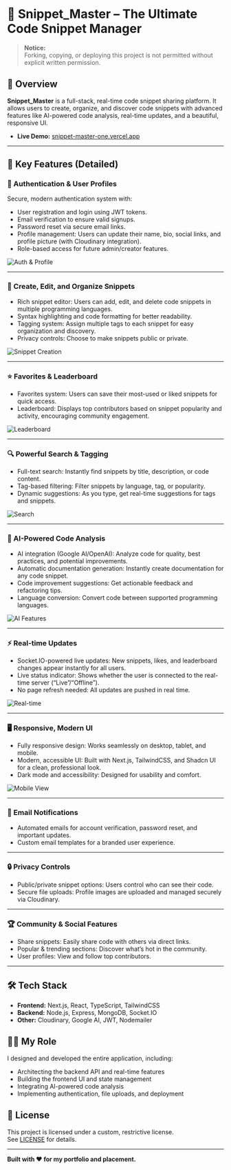 # 🚀 Snippet_Master – The Ultimate Code Snippet Manager

> **Notice:**   
> Forking, copying, or deploying this project is not permitted without explicit written permission.

## 📌 Overview

**Snippet_Master** is a full-stack, real-time code snippet sharing platform. It allows users to create, organize, and discover code snippets with advanced features like AI-powered code analysis, real-time updates, and a beautiful, responsive UI.

- **Live Demo:** [snippet-master-one.vercel.app](https://snippet-master-one.vercel.app)

---

## 🌟 Key Features (Detailed)

### 🔐 Authentication & User Profiles
Secure, modern authentication system with:
- User registration and login using JWT tokens.
- Email verification to ensure valid signups.
- Password reset via secure email links.
- Profile management: Users can update their name, bio, social links, and profile picture (with Cloudinary integration).
- Role-based access for future admin/creator features.

![Auth & Profile](/client/public/logo.png)

---

### 📝 Create, Edit, and Organize Snippets
- Rich snippet editor: Users can add, edit, and delete code snippets in multiple programming languages.
- Syntax highlighting and code formatting for better readability.
- Tagging system: Assign multiple tags to each snippet for easy organization and discovery.
- Privacy controls: Choose to make snippets public or private.

![Snippet Creation](/client/public/logo.png)

---

### ⭐ Favorites & Leaderboard
- Favorites system: Users can save their most-used or liked snippets for quick access.
- Leaderboard: Displays top contributors based on snippet popularity and activity, encouraging community engagement.

![Leaderboard](/client/public/glass-bg.png)

---

### 🔍 Powerful Search & Tagging
- Full-text search: Instantly find snippets by title, description, or code content.
- Tag-based filtering: Filter snippets by language, tag, or popularity.
- Dynamic suggestions: As you type, get real-time suggestions for tags and snippets.

![Search](/client/public/flurry.png)

---

### 🤖 AI-Powered Code Analysis
- AI integration (Google AI/OpenAI): Analyze code for quality, best practices, and potential improvements.
- Automatic documentation generation: Instantly create documentation for any code snippet.
- Code improvement suggestions: Get actionable feedback and refactoring tips.
- Language conversion: Convert code between supported programming languages.

![AI Features](/client/public/logo.png)

---

### ⚡ Real-time Updates
- Socket.IO-powered live updates: New snippets, likes, and leaderboard changes appear instantly for all users.
- Live status indicator: Shows whether the user is connected to the real-time server (“Live”/“Offline”).
- No page refresh needed: All updates are pushed in real time.

![Real-time](/client/public/glass-bg.png)

---

### 🖥️ Responsive, Modern UI
- Fully responsive design: Works seamlessly on desktop, tablet, and mobile.
- Modern, accessible UI: Built with Next.js, TailwindCSS, and Shadcn UI for a clean, professional look.
- Dark mode and accessibility: Designed for usability and comfort.

![Mobile View](/client/public/glass-bg.png)

---

### 📨 Email Notifications
- Automated emails for account verification, password reset, and important updates.
- Custom email templates for a branded user experience.

---

### 🔒 Privacy Controls
- Public/private snippet options: Users control who can see their code.
- Secure file uploads: Profile images are uploaded and managed securely via Cloudinary.

---

### 🏆 Community & Social Features
- Share snippets: Easily share code with others via direct links.
- Popular & trending sections: Discover what’s hot in the community.
- User profiles: View and follow top contributors.

---

## 🛠️ Tech Stack

- **Frontend:** Next.js, React, TypeScript, TailwindCSS
- **Backend:** Node.js, Express, MongoDB, Socket.IO
- **Other:** Cloudinary, Google AI, JWT, Nodemailer

## 👨‍💻 My Role

I designed and developed the entire application, including:
- Architecting the backend API and real-time features
- Building the frontend UI and state management
- Integrating AI-powered code analysis
- Implementing authentication, file uploads, and deployment

## 📝 License

This project is licensed under a custom, restrictive license.  
See [LICENSE](LICENSE) for details.

---

**Built with ❤️ for my portfolio and placement.**
